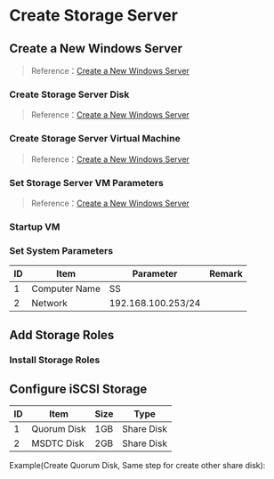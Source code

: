 # Create Storage Server
## Create a New Windows Server
> Reference：[Create a New Windows Server](./03-create-domain-controller.md)
### Create Storage Server Disk
> Reference：[Create a New Windows Server](./03-create-domain-controller.md)
### Create Storage Server Virtual Machine
> Reference：[Create a New Windows Server](./03-create-domain-controller.md)
### Set Storage Server VM Parameters
> Reference：[Create a New Windows Server](./03-create-domain-controller.md)
### Startup VM
### Set System Parameters
| ID | Item | Parameter | Remark |
| --- | --- | --- | --- |
| 1 | Computer Name | SS | |
| 2 | Network | 192.168.100.253/24 | |
## Add Storage Roles
### Install Storage Roles

## Configure iSCSI Storage
| ID | Item | Size | Type |
| --- | --- | --- | --- |
| 1 | Quorum Disk | 1GB | Share Disk |
| 2 | MSDTC Disk | 2GB | Share Disk |
Example(Create Quorum Disk, Same step for create other share disk): 
